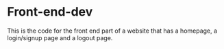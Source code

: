 # Front-end-dev
This is the code for the front end part of a website that has a homepage, a login/signup page and a logout page.
